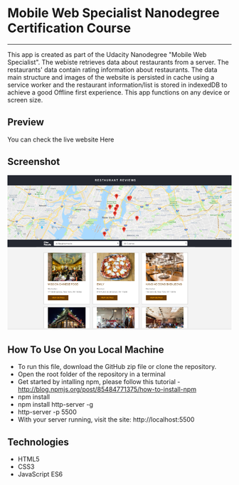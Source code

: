 # Mobile Web Specialist Nanodegree Certification Course
---
This app is created as part of the Udacity Nanodegree "Mobile Web Specialist".
The webiste retrieves data about restaurants from a server. The restaurants' data contain rating information about restaurants. The data main structure and images of the website is persisted in cache using a service worker and the restaurant information/list is stored in indexedDB to achieve a good Offline first experience. 
This app functions on any device or screen size.

## Preview
You can check the live website <a hreff="https://msmatki.github.io/Restaurant-app/">Here</a>

## Screenshot

![alt text](Screen.png)

## How To Use On you Local Machine 

* To run this file, download the GitHub zip file or clone the repository.
* Open the root folder of the repository in a terminal
* Get started by intalling npm, please follow this tutorial - http://blog.npmjs.org/post/85484771375/how-to-install-npm
* npm install
* npm install http-server -g
* http-server -p 5500
* With your server running, visit the site: http://localhost:5500

## Technologies

* HTML5
* CSS3
* JavaScript ES6



